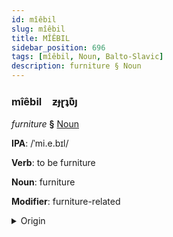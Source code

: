 ```yaml
---
id: mîêbil
slug: mîêbil
title: MÎÊBIL
sidebar_position: 696
tags: [mîêbil, Noun, Balto-Slavic]
description: furniture § Noun
---
```


### mîêbil&emsp;<span kind="abugida">ƶɟɽʇʋ͊ȷ</span>

*furniture* **§** [Noun](../../tags/Noun)

**IPA**: /ˈmi.e.bɪl/

**Verb**: to be furniture

**Noun**: furniture

**Modifier**: furniture-related

<details>
    <summary>Origin</summary>
    Russian ме́бель mébelʹ [ˈmʲebʲɪlʲ]<br/>
    <em>Balto-Slavic Language Family</em>
</details>